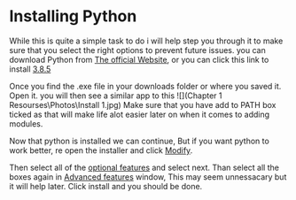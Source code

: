# Installing Python
While this is quite a simple task to do i will help step you through it to make sure that you select the right options to prevent future issues. you can download Python from [The official Website](https://www.python.org/downloads/), or you can click this link to install [3.8.5](https://www.python.org/ftp/python/3.8.5/python-3.8.5.exe)

Once you find the .exe file in your downloads folder or where you saved it. Open it. you will then see a similar app to this ![](Chapter 1 Resourses\Photos\Install 1.jpg)
Make sure that you have add to PATH box ticked as that will make life alot easier later on when it comes to adding modules.

Now that python is installed we can continue, But if you want python to work better, re open the installer and click [Modify](https://github.com/ath0rus/Python-Tutorial/blob/Additional-work/Chapter%201%20-%20The%20Basics/Chapter%201%20Resourses/Photos/Modify.jpg).

Then select all of the [optional features](https://github.com/ath0rus/Python-Tutorial/blob/Additional-work/Chapter%201%20-%20The%20Basics/Chapter%201%20Resourses/Photos/Optional%20features.jpg) and select next. Than select all the boxes again in [Advanced features](https://github.com/ath0rus/Python-Tutorial/blob/Additional-work/Chapter%201%20-%20The%20Basics/Chapter%201%20Resourses/Photos/Advanced%20options.jpg) window, This may seem unnessacary but it will help later. Click install and you should be done.
